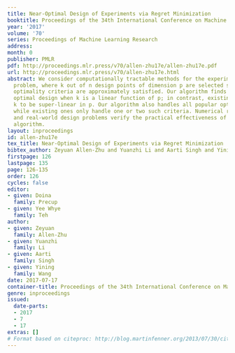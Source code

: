 ```yaml
---
title: Near-Optimal Design of Experiments via Regret Minimization
booktitle: Proceedings of the 34th International Conference on Machine Learning
year: '2017'
volume: '70'
series: Proceedings of Machine Learning Research
address: 
month: 0
publisher: PMLR
pdf: http://proceedings.mlr.press/v70/allen-zhu17e/allen-zhu17e.pdf
url: http://proceedings.mlr.press/v70/allen-zhu17e.html
abstract: We consider computationally tractable methods for the experimental design
  problem, where k out of n design points of dimension p are selected so that certain
  optimality criteria are approximately satisfied. Our algorithm finds a $(1+\epsilon)$-approximate
  optimal design when k is a linear function of p; in contrast, existing results require
  k to be super-linear in p. Our algorithm also handles all popular optimality criteria,
  while existing ones only handle one or two such criteria. Numerical results on synthetic
  and real-world design problems verify the practical effectiveness of the proposed
  algorithm.
layout: inproceedings
id: allen-zhu17e
tex_title: Near-Optimal Design of Experiments via Regret Minimization
bibtex_author: Zeyuan Allen-Zhu and Yuanzhi Li and Aarti Singh and Yining Wang
firstpage: 126
lastpage: 135
page: 126-135
order: 126
cycles: false
editor:
- given: Doina
  family: Precup
- given: Yee Whye
  family: Teh
author:
- given: Zeyuan
  family: Allen-Zhu
- given: Yuanzhi
  family: Li
- given: Aarti
  family: Singh
- given: Yining
  family: Wang
date: 2017-07-17
container-title: Proceedings of the 34th International Conference on Machine Learning
genre: inproceedings
issued:
  date-parts:
  - 2017
  - 7
  - 17
extras: []
# Format based on citeproc: http://blog.martinfenner.org/2013/07/30/citeproc-yaml-for-bibliographies/
---
```

